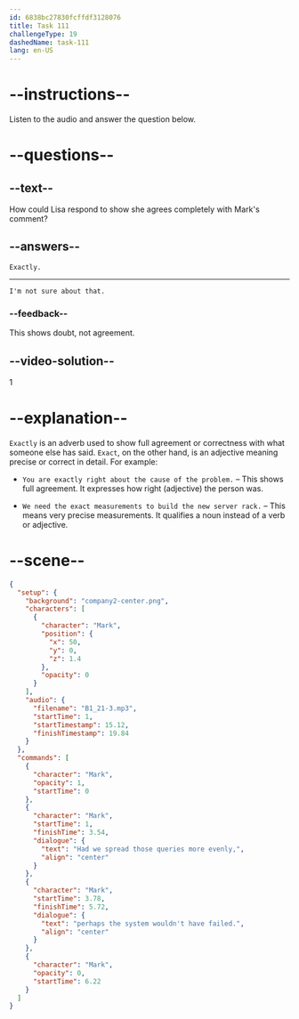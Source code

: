```yaml
---
id: 6838bc27830fcffdf3128076
title: Task 111
challengeType: 19
dashedName: task-111
lang: en-US
---
```


<!-- (Audio) Mark: Had we spread these queries more evenly, perhaps the system wouldn't have failed. -->

<!-- SPEAKING -->

# --instructions--

Listen to the audio and answer the question below.

# --questions--

## --text--

How could Lisa respond to show she agrees completely with Mark's comment?

## --answers--

`Exactly.`

---

`I'm not sure about that.`

### --feedback--

This shows doubt, not agreement.

## --video-solution--

1

# --explanation--

`Exactly` is an adverb used to show full agreement or correctness with what someone else has said. `Exact`, on the other hand, is an adjective meaning precise or correct in detail. For example:

- `You are exactly right about the cause of the problem.` – This shows full agreement. It expresses how right (adjective) the person was.

- `We need the exact measurements to build the new server rack.` – This means very precise measurements. It qualifies a noun instead of a verb or adjective.

# --scene--

```json
{
  "setup": {
    "background": "company2-center.png",
    "characters": [
      {
        "character": "Mark",
        "position": {
          "x": 50,
          "y": 0,
          "z": 1.4
        },
        "opacity": 0
      }
    ],
    "audio": {
      "filename": "B1_21-3.mp3",
      "startTime": 1,
      "startTimestamp": 15.12,
      "finishTimestamp": 19.84
    }
  },
  "commands": [
    {
      "character": "Mark",
      "opacity": 1,
      "startTime": 0
    },
    {
      "character": "Mark",
      "startTime": 1,
      "finishTime": 3.54,
      "dialogue": {
        "text": "Had we spread those queries more evenly,",
        "align": "center"
      }
    },
    {
      "character": "Mark",
      "startTime": 3.78,
      "finishTime": 5.72,
      "dialogue": {
        "text": "perhaps the system wouldn't have failed.",
        "align": "center"
      }
    },
    {
      "character": "Mark",
      "opacity": 0,
      "startTime": 6.22
    }
  ]
}
```
